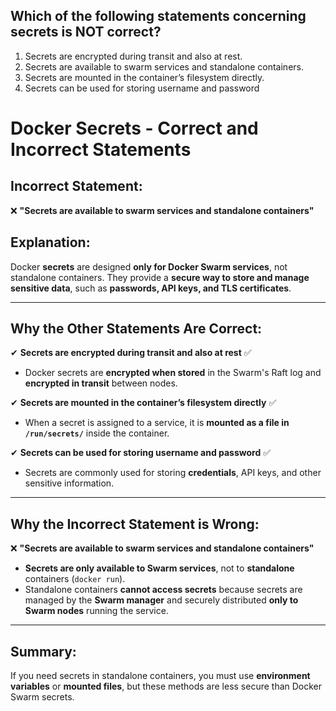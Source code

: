 ## Which of the following statements concerning secrets is NOT correct? 
1. Secrets are encrypted during transit and also at rest.
2. Secrets are available to swarm services and  standalone containers.
3. Secrets are mounted in the container’s filesystem directly.
4. Secrets can be used for storing username and password

# Docker Secrets - Correct and Incorrect Statements

## Incorrect Statement:

❌ **"Secrets are available to swarm services and standalone containers"**

## Explanation:
Docker **secrets** are designed **only for Docker Swarm services**, not standalone containers. They provide a **secure way to store and manage sensitive data**, such as **passwords, API keys, and TLS certificates**.

---

## Why the Other Statements Are Correct:

✔ **Secrets are encrypted during transit and also at rest** ✅  
   - Docker secrets are **encrypted when stored** in the Swarm's Raft log and **encrypted in transit** between nodes.

✔ **Secrets are mounted in the container’s filesystem directly** ✅  
   - When a secret is assigned to a service, it is **mounted as a file in `/run/secrets/`** inside the container.

✔ **Secrets can be used for storing username and password** ✅  
   - Secrets are commonly used for storing **credentials**, API keys, and other sensitive information.

---

## Why the Incorrect Statement is Wrong:

❌ **"Secrets are available to swarm services and standalone containers"**  
   - **Secrets are only available to Swarm services**, not to **standalone** containers (`docker run`).  
   - Standalone containers **cannot access secrets** because secrets are managed by the **Swarm manager** and securely distributed **only to Swarm nodes** running the service.

---

## Summary:
If you need secrets in standalone containers, you must use **environment variables** or **mounted files**, but these methods are less secure than Docker Swarm secrets.
